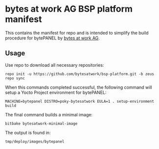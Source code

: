 # bytes at work AG BSP platform manifest

This contains the manifest for repo and is intended to simplify the build
procedure for bytePANEL by [bytes at work AG](https://www.bytesatwork.ch).

## Usage

Use repo to download all necessary repositories:

	repo init -u https://github.com/bytesatwork/bsp-platform.git -b zeus
	repo sync

When this commands completed successful, the following command will setup a
Yocto Project environment for bytePANEL:

	MACHINE=bytepanel DISTRO=poky-bytesatwork EULA=1 . setup-environment build

The final command builds a minimal image:

	bitbake bytesatwork-minimal-image

The output is found in:

	tmp/deploy/images/bytepanel
